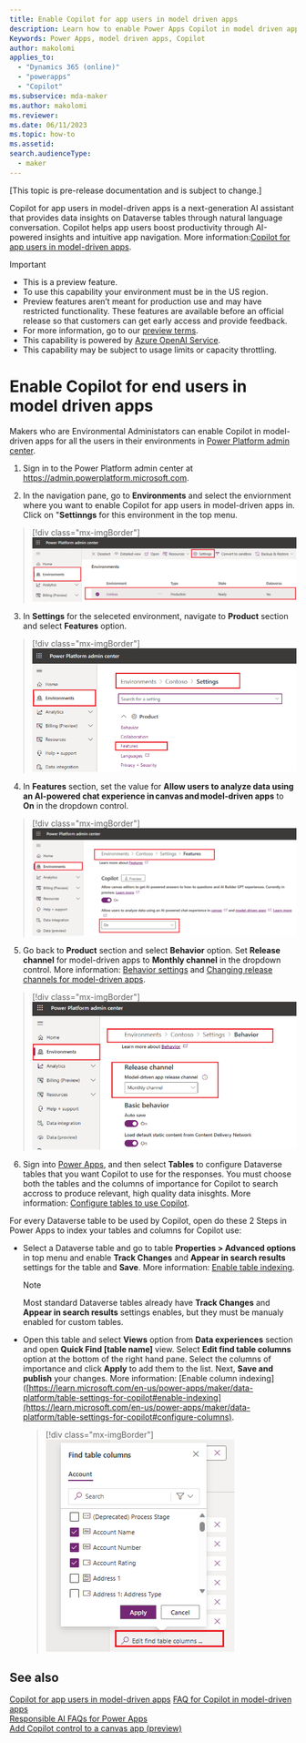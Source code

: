 ```yaml
---
title: Enable Copilot for app users in model driven apps
description: Learn how to enable Power Apps Copilot in model driven apps for end users
Keywords: Power Apps, model driven apps, Copilot
author: makolomi
applies_to: 
  - "Dynamics 365 (online)"
  - "powerapps"
  - "Copilot"
ms.subservice: mda-maker
ms.author: makolomi
ms.reviewer: 
ms.date: 06/11/2023
ms.topic: how-to
ms.assetid: 
search.audienceType: 
  - maker
---
```

[This topic is pre-release documentation and is subject to change.]

Copilot for app users in model-driven apps is a next-generation AI assistant that provides data insights on Dataverse tables through natural language conversation. Copilot helps app users boost productivity through AI-powered insights and intuitive app navigation. More information:[Copilot for app users in model-driven apps](https://learn.microsoft.com/en-us/power-apps/maker/model-driven-apps/add-ai-copilot).

> [!IMPORTANT]
>
> - This is a preview feature.
> - To use this capability your environment must be in the US region.
> - Preview features aren’t meant for production use and may have restricted functionality. These features are available before an official release so that customers can get early access and provide feedback.
> - For more information, go to our [preview terms](https://go.microsoft.com/fwlink/?linkid=2189520).
> - This capability is powered by [Azure OpenAI Service](/azure/cognitive-services/openai/overview).
> - This capability  may be subject to usage limits or capacity throttling.

# Enable Copilot for end users in model driven apps
Makers who are Environmental Administators can enable Copilot in model-driven apps for all the users in their environments in [Power Platform admin center](https://admin.powerplatform.microsoft.com).

1. Sign in to the Power Platform admin center at https://admin.powerplatform.microsoft.com.

2. In the navigation pane, go to **Environments** and select the enviornment where you want to enable Copilot for app users in model-driven apps in. Click on "**Settinngs** for this environment in the top menu.

  > [!div class="mx-imgBorder"]
  > ![Select environment Settings.](media/Environment_settings.png)
 
3. In **Settings** for the seleceted environment, navigate to **Product** section and select **Features** option.

  > [!div class="mx-imgBorder"]
  > ![Select Copilot feature for the environment.](media/Environment_features.png)

4. In **Features** section, set the value for **Allow users to analyze data using an AI-powered chat experience in canvas and model-driven apps** to **On** in the dropdown control.
   
  > [!div class="mx-imgBorder"]
  > ![Set Copilot feature ON for the envrironment](media/Copilot_for_apps_users_ON.png)

 
5. Go back to **Product** section and select **Behavior** option.  Set **Release channel** for model-driven apps to **Monthly channel** in the dropdown control. More information: [Behavior settings](/power-platform/admin/settings-behavior#settings) and [Changing release channels for model-driven apps](channel-change.md).
   
  > [!div class="mx-imgBorder"]
  > ![Set Release channel to Monthly channel for model driven apps](media/Behavior_release_channel.png)
   
6. Sign into [Power Apps](https://make.powerapps.com/?utm_source=padocs&utm_medium=linkinadoc&utm_campaign=referralsfromdoc), and then select **Tables** to configure Dataverse tables that you want Copilot to use for the responses. You must choose both the tables and the columns of importance for Copilot to search accross to produce relevant, high quality data inisghts. More information: [Configure tables to use Copilot](https://learn.microsoft.com/en-us/power-apps/maker/data-platform/table-settings-for-copilot).

For every Dataverse table to be used by Copilot, open do these 2 Steps in Power Apps to index your tables and columns for Copilot use:

* Select a Dataverse table and go to table **Properties > Advanced options** in top menu and enable **Track Changes** and **Appear in search results** settings for the table and **Save**. More information: [Enable table indexing](https://learn.microsoft.com/en-us/power-apps/maker/data-platform/table-settings-for-copilot#enable-indexing).
  > [!NOTE]
  > Most standard Dataverse tables already have **Track Changes** and **Appear in search results** settings enables, but they must be manualy enabled for custom tables.

* Open this table and select **Views** option from **Data experiences** section and open **Quick Find [table name]** view. Select **Edit find table columns** option at the bottom of the right hand pane. Select the columns of importance and click **Apply** to add them to the list. Next, **Save and publish** your changes. More information: [Enable column indexing]([https://learn.microsoft.com/en-us/power-apps/maker/data-platform/table-settings-for-copilot#enable-indexing](https://learn.microsoft.com/en-us/power-apps/maker/data-platform/table-settings-for-copilot#configure-columns).

  > [!div class="mx-imgBorder"]
  > ![Add table columns to quick find view](media/Index_columns.png)


## See also
[Copilot for app users in model-driven apps](https://learn.microsoft.com/en-us/power-apps/maker/model-driven-apps/add-ai-copilot)
[FAQ for Copilot in model-driven apps](../common/faqs-copilot-model-driven-app.md) <br />
[Responsible AI FAQs for Power Apps](../common/responsible-ai-overview.md) <br />
[Add Copilot control to a canvas app (preview)](../canvas-apps/add-ai-copilot.md)
